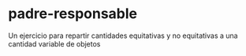 # padre-responsable
Un ejercicio para repartir cantidades equitativas y no equitativas a una cantidad variable de objetos
